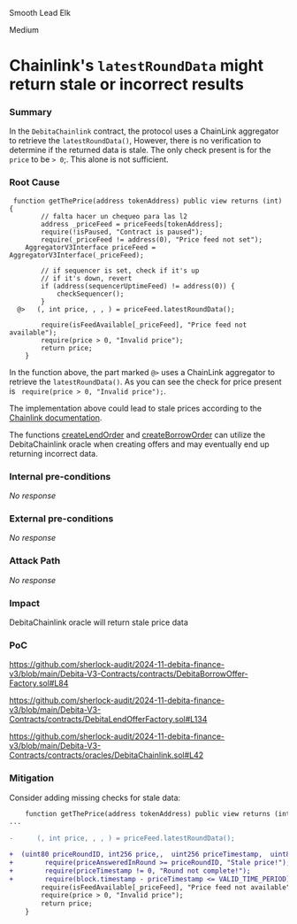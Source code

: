 Smooth Lead Elk

Medium

# Chainlink's  `latestRoundData` might return stale or incorrect results

### Summary

In the `DebitaChainlink` contract, the protocol uses a ChainLink aggregator to retrieve the  `latestRoundData()`, However, there is no verification to determine if the returned data is stale. The only check present is for the `price` to be `> 0`;.  This alone is not sufficient.


### Root Cause

```solidity
 function getThePrice(address tokenAddress) public view returns (int) {
        // falta hacer un chequeo para las l2
        address _priceFeed = priceFeeds[tokenAddress];
        require(!isPaused, "Contract is paused");
        require(_priceFeed != address(0), "Price feed not set");
    AggregatorV3Interface priceFeed = AggregatorV3Interface(_priceFeed);

        // if sequencer is set, check if it's up
        // if it's down, revert
        if (address(sequencerUptimeFeed) != address(0)) {
            checkSequencer();
        }
  @>   (, int price, , , ) = priceFeed.latestRoundData();

        require(isFeedAvailable[_priceFeed], "Price feed not available");
        require(price > 0, "Invalid price");
        return price;
    }
```
In the function above, the part marked  `@>`   uses a ChainLink aggregator to retrieve the  `latestRoundData()`. As you can see the check for price present is   ` require(price > 0, "Invalid price");`. 

The implementation above could lead to stale prices according to the [Chainlink documentation](https://docs.chain.link/docs/historical-price-data/#historical-rounds).

The functions [createLendOrder](https://github.com/sherlock-audit/2024-11-debita-finance-v3/blob/main/Debita-V3-Contracts/contracts/DebitaLendOfferFactory.sol#L124) and [createBorrowOrder](https://github.com/sherlock-audit/2024-11-debita-finance-v3/blob/main/Debita-V3-Contracts/contracts/DebitaBorrowOffer-Factory.sol#L75) can utilize the DebitaChainlink oracle when creating offers and may eventually end up returning incorrect data.
 


### Internal pre-conditions

_No response_

### External pre-conditions

_No response_

### Attack Path

_No response_

### Impact

DebitaChainlink oracle will return stale price data

### PoC

https://github.com/sherlock-audit/2024-11-debita-finance-v3/blob/main/Debita-V3-Contracts/contracts/DebitaBorrowOffer-Factory.sol#L84


https://github.com/sherlock-audit/2024-11-debita-finance-v3/blob/main/Debita-V3-Contracts/contracts/DebitaLendOfferFactory.sol#L134

https://github.com/sherlock-audit/2024-11-debita-finance-v3/blob/main/Debita-V3-Contracts/contracts/oracles/DebitaChainlink.sol#L42


### Mitigation

Consider adding missing checks for stale data:


```diff
    function getThePrice(address tokenAddress) public view returns (int) {
...
    
-      (, int price, , , ) = priceFeed.latestRoundData();

+  (uint80 priceRoundID, int256 price,,  uint256 priceTimestamp,  uint80 priceAnsweredInRound) = priceFeed.latestRoundData();
+        require(priceAnsweredInRound >= priceRoundID, "Stale price!");
+        require(priceTimestamp != 0, "Round not complete!");
+        require(block.timestamp - priceTimestamp <= VALID_TIME_PERIOD);
        require(isFeedAvailable[_priceFeed], "Price feed not available");
        require(price > 0, "Invalid price");
        return price;
    }

```